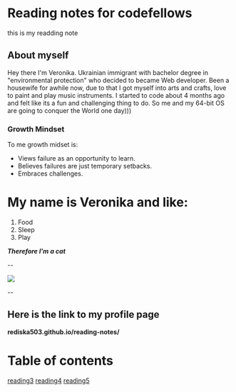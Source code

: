 # Reading notes for codefellows
this is my readding note
## About myself
Hey there I'm Veronika. Ukrainian immigrant with bachelor degree in "environmental protection" who decided to became Web developer. Been a housewife for awhile now, due to that I got myself into arts and crafts, love to paint and play music instruments. I started to code about 4 months ago and felt like its a fun and challenging thing to do. So me and my 64-bit OS are going to conquer the World one day)))
### Growth Mindset
 To me growth midset is:
 - Views failure as an opportunity to learn.
 - Believes failures are just temporary setbacks.
 - Embraces challenges.


My name is Veronika and like:
==========================
 1. Food
 1. Sleep
 1. Play


***Therefore I'm a cat***

--

![](https://akm-img-a-in.tosshub.com/indiatoday/images/story/201601/cat---facebook-and-storysize_647_011416045855.jpg)

--

Here is the link to my profile page 
--
**rediska503.github.io/reading-notes/**



# Table of contents
[reading3](summary_of_topics.md)
[reading4](structure.md)
[reading5](css.md)

